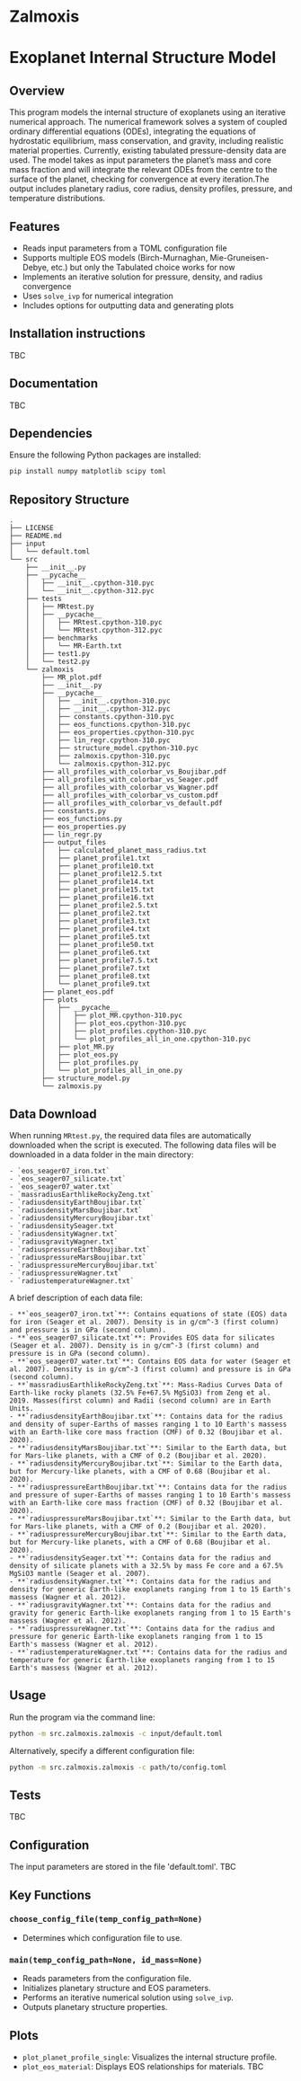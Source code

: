# Zalmoxis

# Exoplanet Internal Structure Model

## Overview
This program models the internal structure of exoplanets using an iterative numerical approach. The numerical framework solves a system of coupled ordinary differential equations (ODEs), integrating the equations of hydrostatic equilibrium, mass conservation, and gravity, including realistic material properties. Currently, existing tabulated pressure-density data are used. The model takes as input parameters the planet’s mass and core mass fraction and will integrate the relevant ODEs from the centre to the surface of the planet, checking for convergence at every iteration.The output includes planetary radius, core radius, density profiles, pressure, and temperature distributions.

## Features
- Reads input parameters from a TOML configuration file
- Supports multiple EOS models (Birch-Murnaghan, Mie-Gruneisen-Debye, etc.) but only the Tabulated choice works for now
- Implements an iterative solution for pressure, density, and radius convergence
- Uses `solve_ivp` for numerical integration
- Includes options for outputting data and generating plots

## Installation instructions

TBC

## Documentation

TBC

## Dependencies
Ensure the following Python packages are installed:
```bash
pip install numpy matplotlib scipy toml
```

## Repository Structure
```
.
├── LICENSE
├── README.md
├── input
│   └── default.toml
└── src
    ├── __init__.py
    ├── __pycache__
    │   ├── __init__.cpython-310.pyc
    │   └── __init__.cpython-312.pyc
    ├── tests
    │   ├── MRtest.py
    │   ├── __pycache__
    │   │   ├── MRtest.cpython-310.pyc
    │   │   └── MRtest.cpython-312.pyc
    │   ├── benchmarks
    │   │   └── MR-Earth.txt
    │   ├── test1.py
    │   └── test2.py
    └── zalmoxis
        ├── MR_plot.pdf
        ├── __init__.py
        ├── __pycache__
        │   ├── __init__.cpython-310.pyc
        │   ├── __init__.cpython-312.pyc
        │   ├── constants.cpython-310.pyc
        │   ├── eos_functions.cpython-310.pyc
        │   ├── eos_properties.cpython-310.pyc
        │   ├── lin_regr.cpython-310.pyc
        │   ├── structure_model.cpython-310.pyc
        │   ├── zalmoxis.cpython-310.pyc
        │   └── zalmoxis.cpython-312.pyc
        ├── all_profiles_with_colorbar_vs_Boujibar.pdf
        ├── all_profiles_with_colorbar_vs_Seager.pdf
        ├── all_profiles_with_colorbar_vs_Wagner.pdf
        ├── all_profiles_with_colorbar_vs_custom.pdf
        ├── all_profiles_with_colorbar_vs_default.pdf
        ├── constants.py
        ├── eos_functions.py
        ├── eos_properties.py
        ├── lin_regr.py
        ├── output_files
        │   ├── calculated_planet_mass_radius.txt
        │   ├── planet_profile1.txt
        │   ├── planet_profile10.txt
        │   ├── planet_profile12.5.txt
        │   ├── planet_profile14.txt
        │   ├── planet_profile15.txt
        │   ├── planet_profile16.txt
        │   ├── planet_profile2.5.txt
        │   ├── planet_profile2.txt
        │   ├── planet_profile3.txt
        │   ├── planet_profile4.txt
        │   ├── planet_profile5.txt
        │   ├── planet_profile50.txt
        │   ├── planet_profile6.txt
        │   ├── planet_profile7.5.txt
        │   ├── planet_profile7.txt
        │   ├── planet_profile8.txt
        │   └── planet_profile9.txt
        ├── planet_eos.pdf
        ├── plots
        │   ├── __pycache__
        │   │   ├── plot_MR.cpython-310.pyc
        │   │   ├── plot_eos.cpython-310.pyc
        │   │   ├── plot_profiles.cpython-310.pyc
        │   │   └── plot_profiles_all_in_one.cpython-310.pyc
        │   ├── plot_MR.py
        │   ├── plot_eos.py
        │   ├── plot_profiles.py
        │   └── plot_profiles_all_in_one.py
        ├── structure_model.py
        └── zalmoxis.py
```

## Data Download
When running `MRtest.py`, the required data files are automatically downloaded when the script is executed. 
The following data files will be downloaded in a data folder in the main directory:

```
- `eos_seager07_iron.txt`
- `eos_seager07_silicate.txt`
- `eos_seager07_water.txt`
- `massradiusEarthlikeRockyZeng.txt`
- `radiusdensityEarthBoujibar.txt`
- `radiusdensityMarsBoujibar.txt`
- `radiusdensityMercuryBoujibar.txt`
- `radiusdensitySeager.txt`
- `radiusdensityWagner.txt`
- `radiusgravityWagner.txt`
- `radiuspressureEarthBoujibar.txt`
- `radiuspressureMarsBoujibar.txt`
- `radiuspressureMercuryBoujibar.txt`
- `radiuspressureWagner.txt`
- `radiustemperatureWagner.txt`
```

A brief description of each data file:

```
- **`eos_seager07_iron.txt`**: Contains equations of state (EOS) data for iron (Seager et al. 2007). Density is in g/cm^-3 (first column) and pressure is in GPa (second column).
- **`eos_seager07_silicate.txt`**: Provides EOS data for silicates (Seager et al. 2007). Density is in g/cm^-3 (first column) and pressure is in GPa (second column).
- **`eos_seager07_water.txt`**: Contains EOS data for water (Seager et al. 2007). Density is in g/cm^-3 (first column) and pressure is in GPa (second column).
- **`massradiusEarthlikeRockyZeng.txt`**: Mass-Radius Curves Data of Earth-like rocky planets (32.5% Fe+67.5% MgSiO3) from Zeng et al. 2019. Masses(first column) and Radii (second column) are in Earth Units.
- **`radiusdensityEarthBoujibar.txt`**: Contains data for the radius and density of super‐Earths of masses ranging 1 to 10 Earth's massess with an Earth-like core mass fraction (CMF) of 0.32 (Boujibar et al. 2020).
- **`radiusdensityMarsBoujibar.txt`**: Similar to the Earth data, but for Mars-like planets, with a CMF of 0.2 (Boujibar et al. 2020).
- **`radiusdensityMercuryBoujibar.txt`**: Similar to the Earth data, but for Mercury-like planets, with a CMF of 0.68 (Boujibar et al. 2020).
- **`radiuspressureEarthBoujibar.txt`**: Contains data for the radius and pressure of super‐Earths of masses ranging 1 to 10 Earth's massess with an Earth-like core mass fraction (CMF) of 0.32 (Boujibar et al. 2020).
- **`radiuspressureMarsBoujibar.txt`**: Similar to the Earth data, but for Mars-like planets, with a CMF of 0.2 (Boujibar et al. 2020).
- **`radiuspressureMercuryBoujibar.txt`**: Similar to the Earth data, but for Mercury-like planets, with a CMF of 0.68 (Boujibar et al. 2020).
- **`radiusdensitySeager.txt`**: Contains data for the radius and density of silicate planets with a 32.5% by mass Fe core and a 67.5% MgSiO3 mantle (Seager et al. 2007).
- **`radiusdensityWagner.txt`**: Contains data for the radius and density for generic Earth-like exoplanets ranging from 1 to 15 Earth's massess (Wagner et al. 2012).
- **`radiusgravityWagner.txt`**: Contains data for the radius and gravity for generic Earth-like exoplanets ranging from 1 to 15 Earth's massess (Wagner et al. 2012).
- **`radiuspressureWagner.txt`**: Contains data for the radius and pressure for generic Earth-like exoplanets ranging from 1 to 15 Earth's massess (Wagner et al. 2012).
- **`radiustemperatureWagner.txt`**: Contains data for the radius and temperature for generic Earth-like exoplanets ranging from 1 to 15 Earth's massess (Wagner et al. 2012).
```

## Usage
Run the program via the command line:
```bash
python -m src.zalmoxis.zalmoxis -c input/default.toml
```

Alternatively, specify a different configuration file:
```bash
python -m src.zalmoxis.zalmoxis -c path/to/config.toml
```

## Tests

TBC

## Configuration
The input parameters are stored in the file 'default.toml'. 
TBC

## Key Functions
### `choose_config_file(temp_config_path=None)`
- Determines which configuration file to use.

### `main(temp_config_path=None, id_mass=None)`
- Reads parameters from the configuration file.
- Initializes planetary structure and EOS parameters.
- Performs an iterative numerical solution using `solve_ivp`.
- Outputs planetary structure properties.

## Plots
- `plot_planet_profile_single`: Visualizes the internal structure profile.
- `plot_eos_material`: Displays EOS relationships for materials.
TBC

